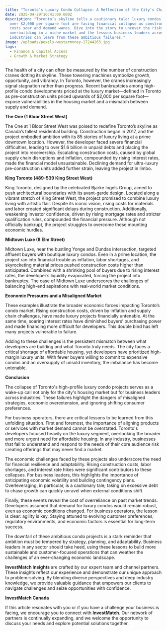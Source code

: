 ```yaml
---
title: "Toronto’s Luxury Condo Collapse: A Reflection of the City’s Challenges"
date: 2025-04-29T10:41:00.000Z
description: "Toronto’s skyline tells a cautionary tale: luxury condos priced
  over $2,000 per square foot are facing financial collapse as construction
  costs soar and demand wanes. Dive into the story to uncover the risks of
  overbuilding in a niche market and the lessons business leaders across
  industries can learn from these ambitious failures."
image: /uploads/pexels-westarmoney-27244263.jpg
tags:
  - Finance & Capital Access
  - Growth & Market Strategy
---
```




The health of a city can often be measured by the number of construction cranes dotting its skyline. These towering machines symbolize growth, opportunity, and vibrancy. In Toronto, however, the cranes increasingly signal stagnation rather than progress. Recent bankruptcies among high-profile condo developments priced at the luxury market—defined in Toronto as pre-construction units priced upwards of $2,000 per square foot—expose vulnerabilities in the housing market and a mismatch between supply and demand.

**The One (1 Bloor Street West)**

The One at 1 Bloor Street West was poised to redefine Toronto’s skyline as Canada’s tallest residential building. Construction began in 2017, and the project embodied ambition with its 85 stories of luxury living at a prime downtown location. However, the developer faced severe financial difficulties, leading to over $1.6 billion in unpaid debts and placing the project into receivership. Escalating construction costs, caused by global supply chain disruptions and inflation, compounded by rising interest rates, made the financial model unsustainable. Declining demand for ultra-luxury pre-construction units added further strain, leaving the project in limbo.

**King Toronto (489-539 King Street West)**

King Toronto, designed by the celebrated Bjarke Ingels Group, aimed to push architectural boundaries with its avant-garde design. Located along a vibrant stretch of King Street West, the project promised to combine luxury living with artistic flair. Despite its iconic vision, rising costs for materials and labor created significant delays during construction. Additionally, weakening investor confidence, driven by rising mortgage rates and stricter qualification rules, compounded the financial pressure. Although not officially bankrupt, the project struggles to overcome these mounting economic hurdles.

**Midtown Luxe (8 Elm Street)**

Midtown Luxe, near the bustling Yonge and Dundas intersection, targeted affluent buyers with boutique luxury condos. Even in a prime location, the project ran into financial trouble as inflation, labor shortages, and skyrocketing material prices pushed construction costs higher than anticipated. Combined with a shrinking pool of buyers due to rising interest rates, the developer’s liquidity evaporated, forcing the project into bankruptcy. The case of Midtown Luxe underscores the challenges of balancing high-end aspirations with real-world market conditions.

**Economic Pressures and a Misaligned Market**

These examples illustrate the broader economic forces impacting Toronto’s condo market. Rising construction costs, driven by inflation and supply chain challenges, have made luxury projects financially untenable. At the same time, soaring interest rates have diminished buyers’ purchasing power and made financing more difficult for developers. This double bind has left many projects vulnerable to failure.

Adding to these challenges is the persistent mismatch between what developers are building and what Toronto truly needs. The city faces a critical shortage of affordable housing, yet developers have prioritized high-margin luxury units. With fewer buyers willing to commit to expensive condos and an oversupply of unsold inventory, the imbalance has become untenable.

**Conclusion**

The collapse of Toronto's high-profile luxury condo projects serves as a wake-up call not only for the city's housing market but for business leaders across industries. These failures highlight the dangers of misaligned strategies, economic overextension, and ignoring shifting consumer preferences.

For business operators, there are critical lessons to be learned from this unfolding situation. First and foremost, the importance of aligning products or services with market demand cannot be overstated. Toronto's developers focused heavily on the luxury segment, overlooking the broader and more urgent need for affordable housing. In any industry, businesses that fail to understand and respond to the needs of their core audience risk creating offerings that may never find a market.

The economic challenges faced by these projects also underscore the need for financial resilience and adaptability. Rising construction costs, labor shortages, and interest rate hikes were significant contributors to these collapses. For business leaders, this highlights the importance of anticipating economic volatility and building contingency plans. Overleveraging, in particular, is a cautionary tale; taking on excessive debt to chase growth can quickly unravel when external conditions shift.

Finally, these events reveal the cost of overreliance on past market trends. Developers assumed that demand for luxury condos would remain robust, even as economic conditions changed. For business operators, the lesson is clear: agility is key. Staying attuned to evolving customer preferences, regulatory environments, and economic factors is essential for long-term success.

The downfall of these ambitious condo projects is a stark reminder that ambition must be tempered by strategy, planning, and adaptability. Business leaders in any sector should take heed, using these lessons to build more sustainable and customer-focused operations that can weather the challenges of an ever-changing economic landscape.

**InvestMatch Insights** are crafted by our expert team and channel partners. These insights reflect our experience and demonstrate our unique approach to problem-solving. By blending diverse perspectives and deep industry knowledge, we provide valuable guidance that empowers our clients to navigate challenges and seize opportunities with confidence.

**InvestMatch Canada**

If this article resonates with you or if you have a challenge your business is facing, we encourage you to connect with **InvestMatch**. Our network of partners is continually expanding, and we welcome the opportunity to discuss your needs and explore potential solutions together.
